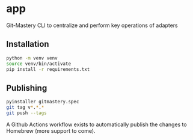 # app

Git-Mastery CLI to centralize and perform key operations of adapters

## Installation

```bash
python -m venv venv
source venv/bin/activate
pip install -r requirements.txt
```

## Publishing

```bash
pyinstaller gitmastery.spec
git tag v*.*.*
git push --tags
```

A Github Actions workflow exists to automatically publish the changes to Homebrew (more support to come).
